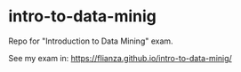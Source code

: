 # intro-to-data-minig
Repo for "Introduction to Data Mining" exam.

See my exam in: https://flianza.github.io/intro-to-data-minig/
